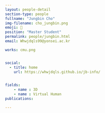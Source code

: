 ```yaml
---
layout: people-detail
section-type: people
fullname: "Jungbin Cho"
img-filename: cho_jungbin.png
emoji: 🐖
position: "Master Student"
permalink: people/jungbin.html
email: Whwjdqls99@yonsei.ac.kr

works: cmu.png


social:
  - title: home
    url: https://whwjdqls.github.io/jb-info/
    

fields:
    - name : 3D
    - name : Virtual Human
publications:

---
```

